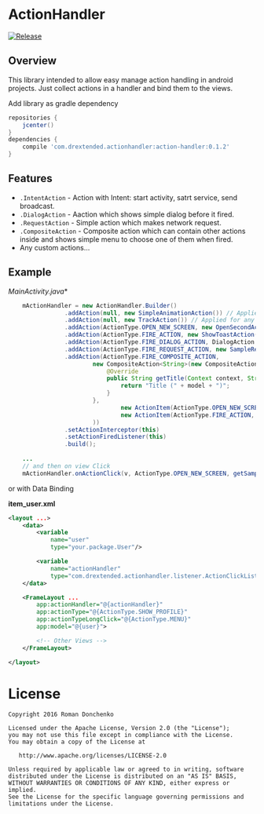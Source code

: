# ActionHandler

[![Release](https://img.shields.io/badge/jcenter-0.1.2-blue.svg)](https://bintray.com/drstranges/android-extended/action-handler)

## Overview

This library intended to allow easy manage action handling in android projects.
Just collect actions in a handler and bind them to the views.

Add library as gradle dependency

```gradle
repositories { 
    jcenter()
}
dependencies {
    compile 'com.drextended.actionhandler:action-handler:0.1.2'
}
```

## Features
- `.IntentAction` - Action with Intent: start activity, satrt service, send broadcast.
- `.DialogAction` - Aaction which shows simple dialog before it fired.
- `.RequestAction` - Simple action which makes network request.
- `.CompositeAction` - Composite action which can contain other actions inside and shows simple menu to choose one of them when fired.
- Any custom actions...

## Example

*MainActivity.java**
```java
    mActionHandler = new ActionHandler.Builder()
                .addAction(null, new SimpleAnimationAction()) // Applied for any actionType
                .addAction(null, new TrackAction()) // Applied for any actionType
                .addAction(ActionType.OPEN_NEW_SCREEN, new OpenSecondActivity())
                .addAction(ActionType.FIRE_ACTION, new ShowToastAction())
                .addAction(ActionType.FIRE_DIALOG_ACTION, DialogAction.wrap(getString(R.string.action_dialog_message), new ShowToastAction()))
                .addAction(ActionType.FIRE_REQUEST_ACTION, new SampleRequestAction())
                .addAction(ActionType.FIRE_COMPOSITE_ACTION,
                        new CompositeAction<String>(new CompositeAction.TitleProvider<String>() {
                            @Override
                            public String getTitle(Context context, String model) {
                                return "Title (" + model + ")";
                            }
                        },
                                new ActionItem(ActionType.OPEN_NEW_SCREEN, new OpenSecondActivity(), R.string.fire_intent_action),
                                new ActionItem(ActionType.FIRE_ACTION, new ShowToastAction(), R.string.fire_simple_action),
                        ))
                .setActionInterceptor(this)
                .setActionFiredListener(this)
                .build();
                
    ...
    // and then on view Click            
    mActionHandler.onActionClick(v, ActionType.OPEN_NEW_SCREEN, getSampleModel());
```
or with Data Binding

**item_user.xml**
``` xml
<layout ...>
    <data>
        <variable
            name="user"
            type="your.package.User"/>

        <variable
            name="actionHandler"
            type="com.drextended.actionhandler.listener.ActionClickListener"/>
    </data>

    <FrameLayout ...
        app:actionHandler="@{actionHandler}"
        app:actionType="@{ActionType.SHOW_PROFILE}"
        app:actionTypeLongClick="@{ActionType.MENU}"
        app:model="@{user}">

        <!-- Other Views -->
    </FrameLayout>

</layout>
```
License
=======

    Copyright 2016 Roman Donchenko

    Licensed under the Apache License, Version 2.0 (the "License");
    you may not use this file except in compliance with the License.
    You may obtain a copy of the License at

       http://www.apache.org/licenses/LICENSE-2.0

    Unless required by applicable law or agreed to in writing, software
    distributed under the License is distributed on an "AS IS" BASIS,
    WITHOUT WARRANTIES OR CONDITIONS OF ANY KIND, either express or implied.
    See the License for the specific language governing permissions and
    limitations under the License.

